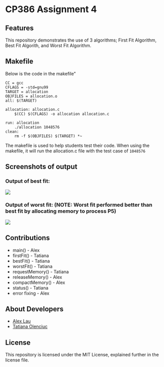 # CP386 Assignment 4
## Features
This repository demonstrates the use of 3 algorithms; First Fit Algorithm, Best Fit Algorith, and Worst Fit Algorithm.
## Makefile
Below is the code in the makefile"
```
CC = gcc
CFLAGS = -std=gnu99
TARGET = allocation  
OBJFILES = allocation.o
all: $(TARGET)

allocation: allocation.c
	$(CC) $(CFLAGS) -o allocation allocation.c
	
run: allocation
	./allocation 1048576
clean:
	rm -f $(OBJFILES) $(TARGET) *~
```
The makefile is used to help students test their code.
When using the makefile, it will run the allocation.c file with the test case of ```1048576```

## Screenshots of output
### Output of best fit:  
![](https://cdn.discordapp.com/attachments/675206324086374400/1000238182794805248/allocator.png)  
### Output of worst fit: (NOTE: Worst fit performed better than best fit by allocating memory to process P5)  
![](https://cdn.discordapp.com/attachments/971437891622404218/1000241197085896774/unknown.png)  
## Contributions
- main() - Alex
- firstFit() - Tatiana
- bestFit() - Tatiana
- worstFit() - Tatiana
- requestMemory() - Tatiana
- releaseMemory() - Alex
- compactMemory() - Alex
- status() - Tatiana
- error fixing - Alex
## About Developers
- [Alex Lau](https://github.com/BobahhBoi)
- [Tatiana Olenciuc](https://github.com/tygragamand)
## License
This repository is licensed under the MIT License, explained further in the license file.
